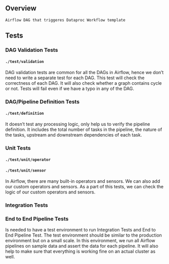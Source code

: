 ## Overview
    Airflow DAG that triggeres Dataproc Workflow template
## Tests
### DAG Validation Tests
#### `./test/validation`
DAG validation tests are common for all the DAGs in Airflow, hence we don’t need to write a separate test for each DAG. This test will check the correctness of each DAG. It will also check whether a graph contains cycle or not. Tests will fail even if we have a typo in any of the DAG. 
### DAG/Pipeline Definition Tests 
#### `./test/definition`
It doesn’t test any processing logic, only help us to verify the pipeline definition. It includes the total number of tasks in the pipeline, the nature of the tasks, upstream and downstream dependencies of each task.
### Unit Tests
#### `./test/unit/operator`
#### `./test/unit/sensor`
In Airflow, there are many built-in operators and sensors. 
We can also add our custom operators and sensors. 
As a part of this tests, we can check the logic of our custom operators and sensors.
### Integration Tests
### End to End Pipeline Tests
Is needed to have a test environment to run Integration Tests and End to End Pipeline Test. 
The test environment should be similar to the production environment but on a small scale. 
In this environment, we run all Airflow pipelines on sample data and assert the data for each pipeline. 
It will also help to make sure that everything is working fine on an actual cluster as well.